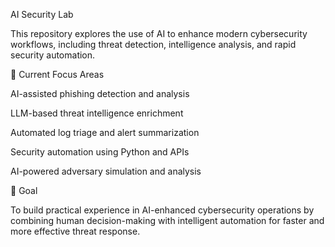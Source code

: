 AI Security Lab

This repository explores the use of AI to enhance modern cybersecurity workflows, including threat detection, intelligence analysis, and rapid security automation.

🤖 Current Focus Areas

AI-assisted phishing detection and analysis

LLM-based threat intelligence enrichment

Automated log triage and alert summarization

Security automation using Python and APIs

AI-powered adversary simulation and analysis

🎯 Goal

To build practical experience in AI-enhanced cybersecurity operations by combining human decision-making with intelligent automation for faster and more effective threat response.
